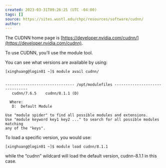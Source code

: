 ```yaml
---
created: 2023-03-31T09:26:25 (UTC -04:00)
tags: []
source: https://sites.wustl.edu/chpc/resources/software/cudnn/
author: 
---
```


The CUDNN home page is [https://developer.nvidia.com/cudnn/](https://developer.nvidia.com/cudnn).

To use CUDNN, you’ll use the module tool.

You can see what versions are available by using:

```
[xinghuang@login01 ~]$ module avail cudnn/


------------------------------- /opt/modulefiles -------------------------------
   cudnn/7.6.5    cudnn/8.1.1 (D)

  Where:
   D:  Default Module

Use "module spider" to find all possible modules and extensions.
Use "module keyword key1 key2 ..." to search for all possible modules matching
any of the "keys".
```

To load a specific version, you would use:

```
[xinghuang@login01 ~]$ module load cudnn/8.1.1
```

while the “cudnn” wildcard will load the default version, cudnn-8.1.1 in this case.
